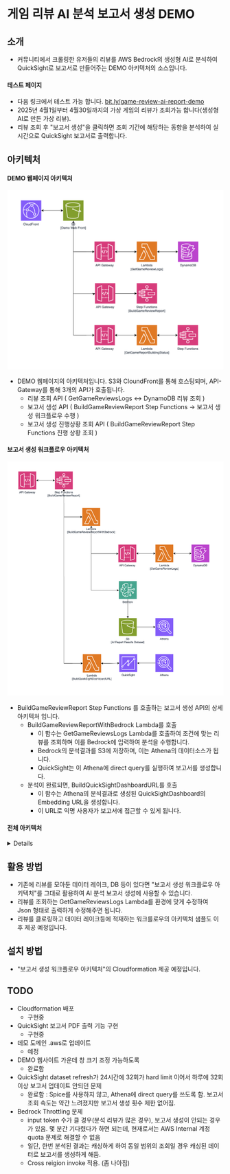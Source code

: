 # 게임 리뷰 AI 분석 보고서 생성 DEMO

## 소개

- 커뮤니티에서 크롤링한 유저들의 리뷰를 AWS Bedrock의 생성형 AI로 분석하여 QuickSight로 보고서로 만들어주는 DEMO 아키텍처의 소스입니다.

#### 테스트 페이지
- 다음 링크에서 테스트 가능 합니다.
[bit.ly/game-review-ai-report-demo](https://bit.ly/game-review-ai-report-demo)
- 2025년 4월1일부터 4월30일까지의 가상 게임의 리뷰가 조회가능 합니다(생성형 AI로 만든 가상 리뷰).
- 리뷰 조회 후 "보고서 생성"을 클릭하면 조회 기간에 해당하는 동향을 분석하여 실시간으로 QuickSight 보고서로 출력합니다.

## 아키텍처

#### DEMO 웹페이지 아키텍처
<img src="images/arch-1.png" width=700/>

- DEMO 웹페이지의 아키텍처입니다. S3와 CloundFront를 통해 호스팅되며, API-Gateway를 통해 3개의 API가 호출됩니다.
  - 리뷰 조회 API ( GetGameReviewsLogs <-> DynamoDB 리뷰 조회 )
  - 보고서 생성 API (  BuildGameReviewReport Step Functions -> 보고서 생성 워크플로우 수행 )
  - 보고서 생성 진행상황 조회 API ( BuildGameReviewReport Step Functions 진행 상황 조회 )

#### 보고서 생성 워크플로우 아키텍처
<img src="images/arch-2.png"  width=700/>

- BuildGameReviewReport Step Functions 를 호출하는 보고서 생성 API의 상세 아키텍처 입니다.
  - BuildGameReviewReportWithBedrock Lambda를 호출
    - 이 함수는 GetGameReviewsLogs Lambda를 호출하여 조건에 맞는 리뷰를 조회하며 이를 Bedrock에 입력하여 분석을 수행합니다.
    - Bedrock의 분석결과를 S3에 저장하며, 이는 Athena의 데이터소스가 됩니다.
    - QuickSight는 이 Athena에 direct query를 실행하여 보고서를 생성합니다.
  - 분석이 완료되면, BuildQuickSightDashboardURL를 호출
    - 이 함수는 Athena의 분석결과로 생성된 QuickSightDashboard의 Embedding URL을 생성합니다.
    - 이 URL로 익명 사용자가 보고서에 접근할 수 있게 됩니다.

#### 전체 아키텍처
<details>
<img src="images/arch-3.png"/>
</details>

## 활용 방법
- 기존에 리뷰를 모아둔 데이터 레이크, DB 등이 있다면 "보고서 생성 워크플로우 아키텍처"를 그대로 활용하여 AI 분석 보고서 생성에 사용할 수 있습니다.
- 리뷰를 조회하는 GetGameReviewsLogs Lambda를 환경에 맞게 수정하여 Json 형태로 출력하게 수정해주면 됩니다.
- 리뷰를 클로링하고 데이터 레이크등에 적재하는 워크를로우의 아키텍처 샘플도 이 후 제공 예정입니다.

## 설치 방법
- "보고서 생성 워크플로우 아키텍처"의 Cloudformation 제공 예정입니다.

## TODO
- Cloudformation 배포
  - 구현중
- QuickSight 보고서 PDF 출력 기능 구현
  - 구현중
- 데모 도메인 .aws로 업데이트
  - 예정
- DEMO 웹사이트 가운데 창 크기 조정 가능하도록
  - 완료함
- QuickSight dataset refresh가 24시간에 32회가 hard limit 이어서 하루에 32회 이상 보고서 업데이트 안되던 문제
  - 완료함 : Spice를 사용하지 않고, Athena에 direct query를 쓰도록 함. 보고서 조회 속도는 약간 느려졌지만 보고서 생성 횟수 제한 없어짐.
- Bedrock Throttling 문제
  - input token 수가 클 경우(분석 리뷰가 많은 경우), 보고서 생성이 안되는 경우가 있음. 몇 분간 기다렸다가 하면 되는데, 현재로서는 AWS Internal 계정 quota 문제로 해결할 수 없음
  - 일단, 한번 분석된 결과는 캐싱하게 하여 동일 범위의 조회일 경우 캐싱된 데이터로 보고서를 생성하게 해둠.
  - Cross reigion invoke 적용. (좀 나아짐)

